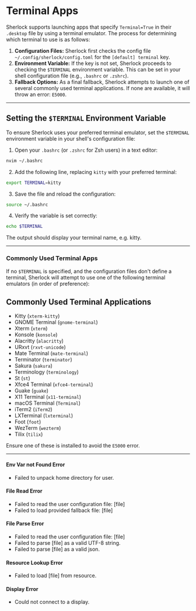 # Terminal Apps

Sherlock supports launching apps that specify `Terminal=True` in their `.desktop` file by using a terminal emulator. The process for determining which terminal to use is as follows:

1. **Configuration Files:** Sherlock first checks the config file `~/.config/sherlock/config.toml` for the `[default] terminal` key. 
2. **Environment Variable:** If the key is not set, Sherlock proceeds to checking the `$TERMINAL` environment variable. This can be set in your shell configuration file (e.g., `.bashrc` or `.zshrc`).
3. **Fallback Options:** As a final fallback, Sherlock attempts to launch one of several commonly used terminal applications. If none are available, it will throw an error: `E5000`.

--- 

## Setting the `$TERMINAL` Environment Variable

To ensure Sherlock uses your preferred terminal emulator, set the `$TERMINAL` environment variable in your shell's configuration file:

1. Open your `.bashrc` (or `.zshrc` for Zsh users) in a text editor:
```bash
nvim ~/.bashrc
```
2. Add the following line, replacing `kitty` with your preferred terminal:
```bash 
export TERMINAL=kitty
```
3. Save the file and reload the configuration:
```bash 
source ~/.bashrc
```
4. Verify the variable is set correctly:
```bash 
echo $TERMINAL
```
The output should display your terminal name, e.g. kitty.

--- 

### Commonly Used Terminal Apps
If no `$TERMINAL` is specified, and the configuration files don't define a terminal, Sherlock will attempt to use one of the following terminal emulators (in order of preference):
## Commonly Used Terminal Applications

- Kitty (`xterm-kitty`)
- GNOME Terminal (`gnome-terminal`)
- Xterm (`xterm`)
- Konsole (`konsole`)
- Alacritty (`alacritty`)
- URxvt (`rxvt-unicode`)
- Mate Terminal (`mate-terminal`)
- Terminator (`terminator`)
- Sakura (`sakura`)
- Terminology (`terminology`)
- St (`st`)
- Xfce4 Terminal (`xfce4-terminal`)
- Guake (`guake`)
- X11 Terminal (`x11-terminal`)
- macOS Terminal (`Terminal`)
- iTerm2 (`iTerm2`)
- LXTerminal (`lxterminal`)
- Foot (`foot`)
- WezTerm (`wezterm`)
- Tilix (`tilix`)

Ensure one of these is installed to avoid the `E5000` error.

---

#### Env Var not Found Error
- Failed to unpack home directory for user.

#### File Read Error
- Failed to read the user configuration file: [file]
- Failed to load provided fallback file: [file]

#### File Parse Error
- Failed to read the user configuration file: [file]
- Failed to parse [file] as a valid UTF-8 string.
- Failed to parse [file] as a valid json.

#### Resource Lookup Error
- Failed to load [file] from resource.

#### Display Error
- Could not connect to a display.
